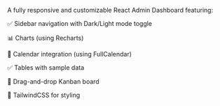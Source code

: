 A fully responsive and customizable React Admin Dashboard featuring:

✅ Sidebar navigation with Dark/Light mode toggle

📊 Charts (using Recharts)

📅 Calendar integration (using FullCalendar)

✅ Tables with sample data

📝 Drag-and-drop Kanban board

🎨 TailwindCSS for styling
